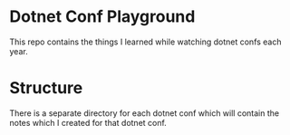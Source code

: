 # Dotnet Conf Playground
This repo contains the things I learned while watching dotnet confs each year.

# Structure
There is a separate directory for each dotnet conf which will contain the notes which I created for that dotnet conf.
